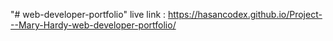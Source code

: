 "# web-developer-portfolio" 
live link : https://hasancodex.github.io/Project---Mary-Hardy-web-developer-portfolio/

